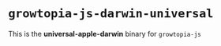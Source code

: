 # `growtopia-js-darwin-universal`

This is the **universal-apple-darwin** binary for `growtopia-js`
